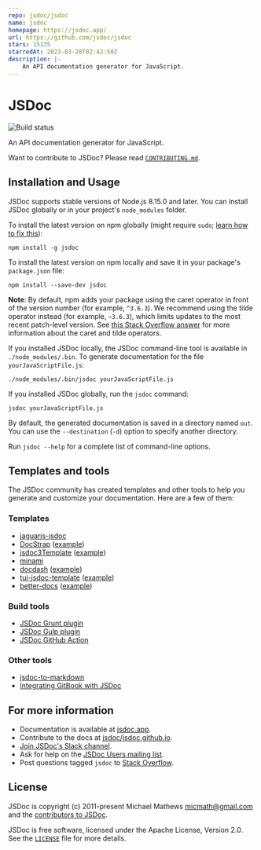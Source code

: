 ```yaml
---
repo: jsdoc/jsdoc
name: jsdoc
homepage: https://jsdoc.app/
url: https://github.com/jsdoc/jsdoc
stars: 15135
starredAt: 2023-03-28T02:42:50Z
description: |-
    An API documentation generator for JavaScript.
---
```


# JSDoc

![Build status](https://github.com/jsdoc/jsdoc/workflows/build/badge.svg)

An API documentation generator for JavaScript.

Want to contribute to JSDoc? Please read [`CONTRIBUTING.md`](CONTRIBUTING.md).

## Installation and Usage

JSDoc supports stable versions of Node.js 8.15.0 and later. You can install
JSDoc globally or in your project's `node_modules` folder.

To install the latest version on npm globally (might require `sudo`;
[learn how to fix this](https://docs.npmjs.com/resolving-eacces-permissions-errors-when-installing-packages-globally)):

    npm install -g jsdoc

To install the latest version on npm locally and save it in your package's
`package.json` file:

    npm install --save-dev jsdoc

**Note**: By default, npm adds your package using the caret operator in front of
the version number (for example, `^3.6.3`). We recommend using the tilde
operator instead (for example, `~3.6.3`), which limits updates to the most
recent patch-level version. See
[this Stack Overflow answer](https://stackoverflow.com/questions/22343224) for
more information about the caret and tilde operators.

If you installed JSDoc locally, the JSDoc command-line tool is available in
`./node_modules/.bin`. To generate documentation for the file
`yourJavaScriptFile.js`:

    ./node_modules/.bin/jsdoc yourJavaScriptFile.js

If you installed JSDoc globally, run the `jsdoc` command:

    jsdoc yourJavaScriptFile.js

By default, the generated documentation is saved in a directory named `out`. You
can use the `--destination` (`-d`) option to specify another directory.

Run `jsdoc --help` for a complete list of command-line options.

## Templates and tools

The JSDoc community has created templates and other tools to help you generate
and customize your documentation. Here are a few of them:

### Templates

- [jaguarjs-jsdoc](https://github.com/davidshimjs/jaguarjs-jsdoc)
- [DocStrap](https://github.com/docstrap/docstrap)
  ([example](https://docstrap.github.io/docstrap))
- [jsdoc3Template](https://github.com/DBCDK/jsdoc3Template)
  ([example](https://github.com/danyg/jsdoc3Template/wiki#wiki-screenshots))
- [minami](https://github.com/Nijikokun/minami)
- [docdash](https://github.com/clenemt/docdash)
  ([example](http://clenemt.github.io/docdash/))
- [tui-jsdoc-template](https://github.com/nhnent/tui.jsdoc-template)
  ([example](https://nhnent.github.io/tui.jsdoc-template/latest/))
- [better-docs](https://github.com/SoftwareBrothers/better-docs)
  ([example](https://softwarebrothers.github.io/admin-bro-dev/index.html))

### Build tools

- [JSDoc Grunt plugin](https://github.com/krampstudio/grunt-jsdoc)
- [JSDoc Gulp plugin](https://github.com/mlucool/gulp-jsdoc3)
- [JSDoc GitHub Action](https://github.com/andstor/jsdoc-action)

### Other tools

- [jsdoc-to-markdown](https://github.com/jsdoc2md/jsdoc-to-markdown)
- [Integrating GitBook with
  JSDoc](https://medium.com/@kevinast/integrate-gitbook-jsdoc-974be8df6fb3)

## For more information

- Documentation is available at [jsdoc.app](https://jsdoc.app/).
- Contribute to the docs at
  [jsdoc/jsdoc.github.io](https://github.com/jsdoc/jsdoc.github.io).
- [Join JSDoc's Slack channel](https://jsdoc-slack.appspot.com/).
- Ask for help on the
  [JSDoc Users mailing list](http://groups.google.com/group/jsdoc-users).
- Post questions tagged `jsdoc` to
  [Stack Overflow](http://stackoverflow.com/questions/tagged/jsdoc).

## License

JSDoc is copyright (c) 2011-present Michael Mathews <micmath@gmail.com> and
the [contributors to JSDoc](https://github.com/jsdoc/jsdoc/graphs/contributors).

JSDoc is free software, licensed under the Apache License, Version 2.0. See the
[`LICENSE`](LICENSE) file for more details.

